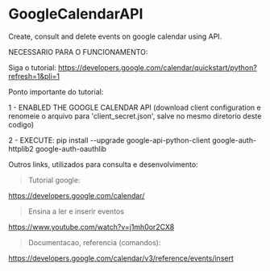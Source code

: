 # GoogleCalendarAPI
Create, consult and delete events on google calendar using API.

NECESSARIO PARA O FUNCIONAMENTO:

Siga o tutorial: https://developers.google.com/calendar/quickstart/python?refresh=1&pli=1

Ponto importante do tutorial:

1 - ENABLED THE GOOGLE CALENDAR API (download client configuration e renomeie o arquivo para 'client_secret.json', salve no mesmo diretorio deste codigo)

2 - EXECUTE: pip install --upgrade google-api-python-client google-auth-httplib2 google-auth-oauthlib


Outros links, utilizados para consulta e desenvolvimento:

> Tutorial google:

https://developers.google.com/calendar/ 

> Ensina a ler e inserir eventos

https://www.youtube.com/watch?v=j1mh0or2CX8 

> Documentacao, referencia (comandos):

https://developers.google.com/calendar/v3/reference/events/insert
